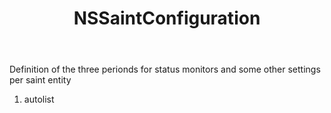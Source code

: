﻿---
uid: crmscript_ref_NSSaintConfiguration
title: NSSaintConfiguration
intellisense: Void.NSSaintConfiguration
keywords: NSSaintConfiguration
so.topic: reference
---

Definition of the three perionds for status monitors and some other settings per saint entity

1. autolist 

